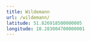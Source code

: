 ```yaml
---
title: Wildemann
url: /wildemann/
latitude: 51.826918500000005
longitude: 10.283004700000001
---
```

